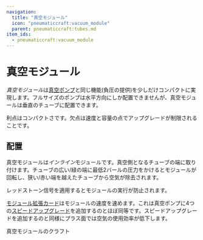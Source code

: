 ```yaml
---
navigation:
  title: "真空モジュール"
  icon: "pneumaticcraft:vacuum_module"
  parent: pneumaticcraft:tubes.md
item_ids:
  - pneumaticcraft:vacuum_module
---
```


# 真空モジュール

*真空モジュール*は[真空ポンプ](../machines/vacuum_pump.md)と同じ機能(負圧の提供)を少しだけコンパクトに実現します。フルサイズのポンプは水平方向にしか配置できませんが、真空モジュールは垂直のチューブに配置できます。

利点はコンパクトさです。欠点は速度と容量の点でアップグレードが制限されることです。

## 配置

真空モジュールは*インライン*モジュールです。真空側となるチューブの端に取り付けます。チューブの広い/緑の端に最低2バールの圧力をかけるとモジュールが回転し、狭い/赤い端を越えたチューブから空気が除去されます。

<Color hex="#f00">レッドストーン信号</Color>を適用するとモジュールの実行が防止されます。

<ItemImage id="pneumaticcraft:module_expansion_card" />

[モジュール拡張カード](./module_expansion_card.md)はモジュールの速度を速めます。これは真空ポンプに4つの[スピードアップグレード](../base_concepts/upgrades.md#speed)を追加するのとほぼ同等です。スピードアップグレードを追加するのと同様にプラス面では空気の使用効率が低下します。

真空モジュールのクラフト

<Recipe id="pneumaticcraft:vacuum_module" />

